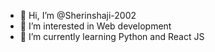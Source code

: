 - 👋 Hi, I’m @Sherinshaji-2002
- 👀 I’m interested in Web development
- 🌱 I’m currently learning Python and React JS


<!---
Sherinshaji-2002/Sherinshaji-2002 is a ✨ special ✨ repository because its `README.md` (this file) appears on your GitHub profile.
You can click the Preview link to take a look at your changes.
--->
